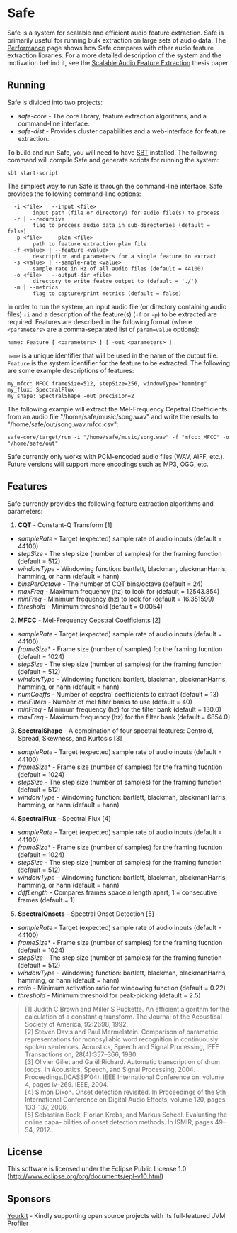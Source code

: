 Safe
====

Safe is a system for scalable and efficient audio feature extraction.  Safe is primarily useful for running bulk extraction on large sets of audio data.  The [Performance](http://github.com/devonbryant/safe/wiki/Performance) page shows how Safe compares with other audio feature extraction libraries. For a more detailed description of the system and the motivation behind it, see the [Scalable Audio Feature Extraction](http://devonbryant.github.io/thesis/final/safe.pdf) thesis paper.

Running
-------

Safe is divided into two projects:

 * _safe-core_ - The core library, feature extraction algorithms, and a command-line interface.
 * _safe-dist_ - Provides cluster capabilities and a web-interface for feature extraction.

To build and run Safe, you will need to have [SBT](http://www.scala-sbt.org/) installed.  The following command will compile Safe and generate scripts for running the system:

```
sbt start-script
```

The simplest way to run Safe is through the command-line interface.  Safe provides the following command-line options:

```
  -i <file> | --input <file>
        input path (file or directory) for audio file(s) to process
  -r | --recursive
        flag to process audio data in sub-directories (default = false)
  -p <file> | --plan <file>
        path to feature extraction plan file
  -f <value> | --feature <value>
        description and parameters for a single feature to extract
  -s <value> | --sample-rate <value>
        sample rate in Hz of all audio files (default = 44100)
  -o <file> | --output-dir <file>
        directory to write featre output to (default = './')
  -m | --metrics
        flag to capture/print metrics (default = false)
```

In order to run the system, an input audio file (or directory containing audio files) ```-i``` and a description of the feature(s) (```-f``` or ```-p```) to be extracted are required.  Features are described in the following format (where ```<parameters>``` are a comma-separated list of ```param=value``` options):

```name: Feature [ <parameters> ] [ -out <parameters> ]```

```name``` is a unique identifier that will be used in the name of the output file.  ```Feature``` is the system identifier for the feature to be extracted.  The following are some example descriptions of features:

```
my_mfcc: MFCC frameSize=512, stepSize=256, windowType="hamming"
my_flux: SpectralFlux
my_shape: SpectralShape -out precision=2
```

The following example will extract the Mel-Frequency Cepstral Coefficients from an audio file "/home/safe/music/song.wav" and write the results to "/home/safe/out/song.wav.mfcc.csv":

```
safe-core/target/run -i "/home/safe/music/song.wav" -f "mfcc: MFCC" -o "/home/safe/out"
```

Safe currently only works with PCM-encoded audio files (WAV, AIFF, etc.).  Future versions will support more encodings such as MP3, OGG, etc.

Features
--------

Safe currently provides the following feature extraction algorithms and parameters:

 1. **CQT** - Constant-Q Transform [1]
   * _sampleRate_ - Target (expected) sample rate of audio inputs (default = 44100)
   * _stepSize_ - The step size (number of samples) for the framing function (default = 512)
   * _windowType_ - Windowing function: bartlett, blackman, blackmanHarris, hamming, or hann (default = hann)
   * _binsPerOctave_ - The number of CQT bins/octave (default = 24)
   * _maxFreq_ - Maximum frequency (hz) to look for (default = 12543.854)
   * _minFreq_ - Minimum frequency (hz) to look for (default = 16.351599)
   * _threshold_ - Minimum threshold (default = 0.0054)

 2. **MFCC** - Mel-Frequency Cepstral Coefficients [2]
   * _sampleRate_ - Target (expected) sample rate of audio inputs (default = 44100)
   * _frameSize_* - Frame size (number of samples) for the framing fucntion (default = 1024)
   * _stepSize_ - The step size (number of samples) for the framing function (default = 512)
   * _windowType_ - Windowing function: bartlett, blackman, blackmanHarris, hamming, or hann (default = hann)
   * _numCoeffs_ - Number of cepstral coefficients to extract (default = 13)
   * _melFilters_ - Number of mel filter banks to use (default = 40)
   * _minFreq_ - Minimum frequency (hz) for the filter bank (default = 130.0)
   * _maxFreq_ - Maximum frequency (hz) for the filter bank (default = 6854.0)

 3. **SpectralShape** - A combination of four spectral features: Centroid, Spread, Skewness, and Kurtosis [3]
   * _sampleRate_ - Target (expected) sample rate of audio inputs (default = 44100)
   * _frameSize_* - Frame size (number of samples) for the framing fucntion (default = 1024)
   * _stepSize_ - The step size (number of samples) for the framing function (default = 512)
   * _windowType_ - Windowing function: bartlett, blackman, blackmanHarris, hamming, or hann (default = hann)

 4. **SpectralFlux** - Spectral Flux [4]
   * _sampleRate_ - Target (expected) sample rate of audio inputs (default = 44100)
   * _frameSize_* - Frame size (number of samples) for the framing fucntion (default = 1024)
   * _stepSize_ - The step size (number of samples) for the framing function (default = 512)
   * _windowType_ - Windowing function: bartlett, blackman, blackmanHarris, hamming, or hann (default = hann)
   * _diffLength_ - Compares frames space _n_ length apart, 1 = consecutive frames (default = 1)

 5. **SpectralOnsets** - Spectral Onset Detection [5]
   * _sampleRate_ - Target (expected) sample rate of audio inputs (default = 44100)
   * _frameSize_* - Frame size (number of samples) for the framing fucntion (default = 1024)
   * _stepSize_ - The step size (number of samples) for the framing function (default = 512)
   * _windowType_ - Windowing function: bartlett, blackman, blackmanHarris, hamming, or hann (default = hann)
   * _ratio_ - Minimum activation ratio for windowing function (default = 0.22)
   * _threshold_ - Minimum threshold for peak-picking (default = 2.5)

 > [1] Judith C Brown and Miller S Puckette. An efficient algorithm for the calculation of a constant q transform. The Journal of the Acoustical Society of America, 92:2698, 1992.<br/>
 > [2] Steven Davis and Paul Mermelstein. Comparison of parametric representations for monosyllabic word recognition in continuously spoken sentences. Acoustics, Speech and Signal Processing, IEEE Transactions on, 28(4):357–366, 1980.<br/>
 > [3] Olivier Gillet and Ga ̈el Richard. Automatic transcription of drum loops. In
Acoustics, Speech, and Signal Processing, 2004. Proceedings.(ICASSP’04). IEEE International Conference on, volume 4, pages iv–269. IEEE, 2004.<br/>
 > [4] Simon Dixon. Onset detection revisited. In Proceedings of the 9th International Conference on Digital Audio Effects, volume 120, pages 133–137, 2006.<br/>
 > [5] Sebastian Bock, Florian Krebs, and Markus Schedl. Evaluating the online capa- bilities of onset detection methods. In ISMIR, pages 49–54, 2012.

License
-------

This software is licensed under the Eclipse Public License 1.0 (http://www.eclipse.org/org/documents/epl-v10.html)

Sponsors
--------

[Yourkit](http://www.yourkit.com/java/profiler/index.jsp) - Kindly supporting open source projects with its full-featured JVM Profiler
